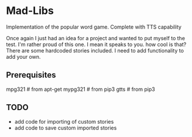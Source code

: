 # Mad-Libs
Implementation of the popular word game. Complete with TTS capability

Once again I just had an idea for a project and wanted to put myself to the test. I'm rather proud of this one. I mean it speaks to you. how cool is that?
There are some hardcoded stories included. I need to add functionality to add your own.

Prerequisites
-

mpg321 # from apt-get
mypg321 # from pip3
gtts # from pip3

TODO
-

- add code for importing of custom stories
- add code to save custom imported stories
